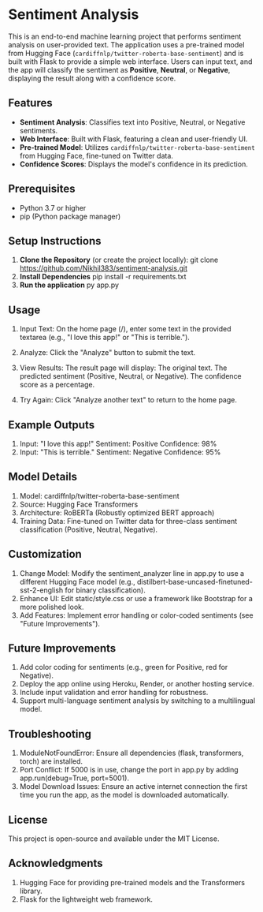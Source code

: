 # Sentiment Analysis 

This is an end-to-end machine learning project that performs sentiment analysis on user-provided text. The application uses a pre-trained model from Hugging Face (`cardiffnlp/twitter-roberta-base-sentiment`) and is built with Flask to provide a simple web interface. Users can input text, and the app will classify the sentiment as **Positive**, **Neutral**, or **Negative**, displaying the result along with a confidence score.

## Features
- **Sentiment Analysis**: Classifies text into Positive, Neutral, or Negative sentiments.
- **Web Interface**: Built with Flask, featuring a clean and user-friendly UI.
- **Pre-trained Model**: Utilizes `cardiffnlp/twitter-roberta-base-sentiment` from Hugging Face, fine-tuned on Twitter data.
- **Confidence Scores**: Displays the model's confidence in its prediction.
            

## Prerequisites
- Python 3.7 or higher
- pip (Python package manager)

## Setup Instructions
1. **Clone the Repository** (or create the project locally):
   git clone https://github.com/Nikhil383/sentiment-analysis.git
2. **Install Dependencies**
   pip install -r requirements.txt
3. **Run the application**
   py app.py
   
## Usage
1. Input Text: On the home page (/), enter some text in the provided   textarea (e.g., "I love this app!" or "This is terrible.").

2. Analyze: Click the "Analyze" button to submit the text.
3. View Results: The result page will display:
The original text.
The predicted sentiment (Positive, Neutral, or Negative).
The confidence score as a percentage.
4. Try Again: Click "Analyze another text" to return to the home page.



## Example Outputs
1. Input: "I love this app!"
Sentiment: Positive
Confidence: 98%
2. Input: "This is terrible."
Sentiment: Negative
Confidence: 95%


## Model Details
1. Model: cardiffnlp/twitter-roberta-base-sentiment
2. Source: Hugging Face Transformers
3. Architecture: RoBERTa (Robustly optimized BERT approach)
4. Training Data: Fine-tuned on Twitter data for three-class sentiment 
classification (Positive, Neutral, Negative).


## Customization
1. Change Model: Modify the sentiment_analyzer line in app.py to use a different Hugging Face model (e.g., distilbert-base-uncased-finetuned-sst-2-english for binary classification).
2. Enhance UI: Edit static/style.css or use a framework like Bootstrap for a more polished look.
3. Add Features: Implement error handling or color-coded sentiments (see "Future Improvements").


## Future Improvements
1. Add color coding for sentiments (e.g., green for Positive, red for Negative).
2. Deploy the app online using Heroku, Render, or another hosting service.
3. Include input validation and error handling for robustness.
4. Support multi-language sentiment analysis by switching to a multilingual model.


## Troubleshooting
1. ModuleNotFoundError: Ensure all dependencies (flask, transformers, torch) are installed.
2. Port Conflict: If 5000 is in use, change the port in app.py by adding app.run(debug=True, port=5001).
3. Model Download Issues: Ensure an active internet connection the first time you run the app, as the model is downloaded automatically.


## License
This project is open-source and available under the MIT License.

## Acknowledgments
1. Hugging Face for providing pre-trained models and the Transformers library.
2. Flask for the lightweight web framework.
